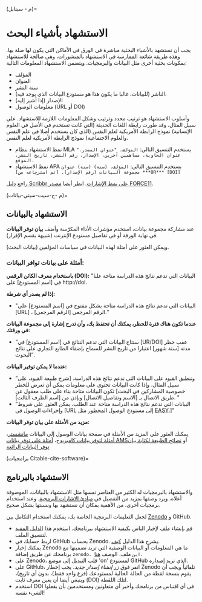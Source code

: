 (م - سيتابل)=
# الاستشهاد بأشياء البحث

يجب أن تستشهد بالأشياء البحثية مباشرة في الورق في الأماكن التي يكون لها صلة بها. وهذه طريقة شائعة الممارسة في الاستشهاد بالمنشورات، وهي صالحة للاستشهاد بمكونات بحثية أخرى مثل البيانات والبرمجيات. ويتضمن الاستشهاد المعلومات التالية:
- المؤلف
- العنوان
- سنة النشر
- الناشر (للبيانات، غالبا ما يكون هذا هو مستودع البيانات الذي يوجد فيه)،
- الإصدار (إذا أشير إليه)
- معلومات الوصول (URL أو DOI)

وأسلوب الاستشهاد هو ترتيب محدد وترتيب وشكل المعلومات اللازمة للاستشهاد. على سبيل المثال، وقد طورت رابطة اللغات الحديثة (التي كانت تستخدم في الأصل في العلوم الإنسانية) نموذج الرابطة الأمريكية لعلم النفس (الذي كان يستخدم أصلا في علم النفس والعلوم الاجتماعية) نموذج الرابطة الأمريكية لعلم النفس.
- نمط الاستشهاد بنظام MLA يستخدم التنسيق التالي: `المؤلف. "عنوان المصدر." عنوان الحاوية، مساهمين آخرين، الإصدار، رقم النشر، تاريخ النشر، الموقع.`
- نمط الاستشهاد APA يستخدم التنسيق التالي: `المؤلف. (سنة) (سنة) عنوان مجموعة البيانات (رقم الإصدار). [تم استرجاعه من] ***OR*** [DOI]`

راجع [دليل Scribbr على نمط الإشارات](https://www.scribbr.com/citing-sources/citation-styles/). انظر أيضا [مصدر FORCE11](https://www.force11.org/node/4771).

(م -ح-سيت-سيتي-بيانات)=
## الاستشهاد بالبيانات

عند مشاركة مجموعة بيانات، استخدم مؤشرات الأداء المكرّسة وأضف **بيان توفر البيانات** في نهاية الورقة أو في تفاصيل مستودع الإنترنت (شبيهة بقسم الإقرار).

ويمكن العثور على أمثلة لهذه البيانات في سياسات المؤلفين (بيانات البحث).

### أمثلة على بيانات توافر البيانات:

**باستخدام معرف الكائن الرقمي (DOI):** "البيانات التي تدعم نتائج هذه الدراسة متاحة علنا في [اسم المستودع] على http://doi.

**إذا لم يصدر أي شرطة:**
- "البيانات التي تدعم نتائج هذه الدراسة متاحة بشكل مفتوح في [اسم المستودع] على [URL] ، الرقم المرجعي [الرقم المرجعي]."

**عندما تكون هناك فترة للحظر، يمكنك أن تحتفظ بك، وأن تدرج إشارة إلى مجموعة البيانات في ورقتك:**
- “ستتاح البيانات التي تدعم النتائج في [اسم المستودع] في [UR/DOI] عقب حظر مدته [ستة شهور] اعتبارا من تاريخ النشر للسماح بإضفاء الطابع التجاري على نتائج البحوث”.

**عندما لا يمكن توفير البيانات:**
- ”وتنطبق القيود على البيانات التي تدعم نتائج هذه الدراسة. [شرح طبيعة القيود، على سبيل المثال، وإذا كانت البيانات تحتوي على معلومات يمكن أن تعرض للخطر خصوصية المشاركين في البحث] تكون البيانات متاحة بناء على طلب معقول عن طريق الاتصال بـ [الاسم وتفاصيل الاتصال] وبإذن من [اسم الطرف الثالث]. "
-  ”البيانات التي تدعم نتائج هذه الدراسة متاحة عند الطلب. يمكن العثور على شروط وإجراءات الوصول في [URL إلى مستودع الوصول المحظور مثل [EASY](https://easy.dans.knaw.nl/ui/home).]"

**مزيد من الأمثلة على بيان توفر البيانات:**

يمكنك العثور على المزيد من الأمثلة في صفحة بيانات الوصول إلى البيانات [مانشستر](https://www.library.manchester.ac.uk/using-the-library/staff/research/research-data-management/sharing/data-access-statements/)، [أمثلة لتوفر بيانات كامبريدج](https://www.cambridge.org/core/services/authors/open-data/data-availability-statements)، [أمثلة على توفر بيانات AMS](https://www.ametsoc.org/index.cfm/ams/publications/author-information/formatting-and-manuscript-components/data-availability-statement-examples/)أو [نصائح الطبيعة لكتابة بيان توفر البيانات الرائعة](https://researchdata.springernature.com/posts/tips-for-writing-a-dazzling-das-data-availability-statement)

(برامجيات Citable-cite-software)=
## الاستشهاد بالبرنامج

والاستشهاد بالبرمجيات له الكثير من العناصر نفسها مثل الاستشهاد بالبيانات، الموصوفة أعلاه، ويرد وصفها بمزيد من التفصيل في [مبادئ الإشارات البرمجية](https://www.force11.org/software-citation-principles). وعند استخدام برمجيات أخرى، من الأهمية بمكان أن نستشهد بها ونسبتها بشكل صحيح.

لجعل التعليمات البرمجية الخاصة بك، يمكنك استخدام التكامل بين [Zenodo](https://zenodo.org/) و GitHub.

- قم بإنشاء ملف لإخبار الناس بكيفية الاستشهاد ببرنامجك. استخدم هذا [الدليل المفيد](https://citation-file-format.github.io/cff-initializer-javascript/) لتنسيق الملف.
- اربط حسابك في GitHub بحساب Zenodo. يشرح هذا الدليل [كيف](https://guides.github.com/activities/citable-code/).
- يمكنك إخبار Zenodo ما هي المعلومات أو البيانات الوصفية التي تريد تضمينها مع برنامجك عن طريق إضافة `zenodo. ابن` ملف، الوصف [هنا](https://guide.esciencecenter.nl/citable_software/making_software_citable.html).
- على Zenodo، قلب التبديل إلى موضع 'on' لمستودع GitHub الذي تريد إصداره.
- على GitHub، انقر فوق زر *إنشاء إصدار جديد*. يجب إخطار Zenodo تلقائياً ويجب أن يقوم بنسخة لقطة من الحالة الحالية لمستودعك (فرع واحد فقط)، بدون أي تاريخ)، وينبغي أيضا أن يعين معرف ثابت (DOI) لتلك اللقطة.
- استخدم DOI في أي اقتباس من برنامجك وأخبر أي متعاونين ومستخدمين بأن يفعلوا الشيء نفسه!
